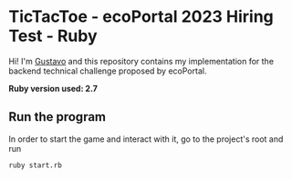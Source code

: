# TicTacToe - ecoPortal 2023 Hiring Test - Ruby

Hi! I'm [Gustavo](https://github.com/guhmerces) and this repository contains my implementation for the backend technical challenge proposed by ecoPortal.

<b>Ruby version used: 2.7</b>

## Run the program

In order to start the game and interact with it, go to the project's root and run

```sh
ruby start.rb
``` 
